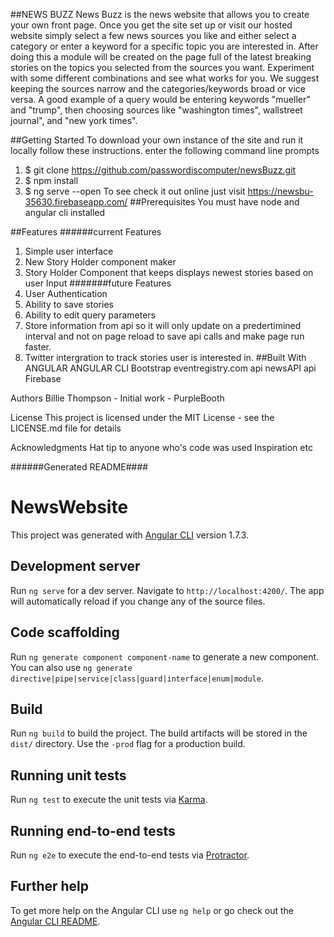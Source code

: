 ##NEWS BUZZ
News Buzz is the news website that allows you to create your own front page. Once you get the site set up or visit our hosted website simply select a few news sources you like and either select a category or enter a keyword for a specific topic you are interested in. After doing this a module will be created on the page full of the latest breaking stories on the topics you selected from the sources you want. Experiment with some different combinations and see what works for you. We suggest  keeping the sources narrow and the categories/keywords broad or vice versa. A good example of a query would be entering keywords "mueller" and "trump", then choosing sources like "washington times", wallstreet journal", and "new york times".

##Getting Started
To download your own instance of the site and run it locally follow these instructions.
enter the following command line prompts
  1. $ git clone https://github.com/passwordiscomputer/newsBuzz.git
  2. $ npm install
  3. $ ng serve --open
To see check it out online just visit https://newsbu-35630.firebaseapp.com/
##Prerequisites
You must have node and angular cli installed

##Features
######current Features
  1. Simple user interface
  2. New Story Holder component maker
  3. Story Holder Component that keeps displays newest stories based on user Input
#######future Features
  1. User Authentication
  2. Ability to save stories
  3. Ability to edit query parameters
  4. Store information from api so it will only update on a predertimined interval and not on page reload to save api calls and make page run faster.
  5. Twitter intergration to track stories user is interested in.
##Built With
ANGULAR
ANGULAR CLI
Bootstrap
eventregistry.com api
newsAPI api
Firebase





Authors
Billie Thompson - Initial work - PurpleBooth


License
This project is licensed under the MIT License - see the LICENSE.md file for details

Acknowledgments
Hat tip to anyone who's code was used
Inspiration
etc

######Generated README####
# NewsWebsite

This project was generated with [Angular CLI](https://github.com/angular/angular-cli) version 1.7.3.

## Development server

Run `ng serve` for a dev server. Navigate to `http://localhost:4200/`. The app will automatically reload if you change any of the source files.

## Code scaffolding

Run `ng generate component component-name` to generate a new component. You can also use `ng generate directive|pipe|service|class|guard|interface|enum|module`.

## Build

Run `ng build` to build the project. The build artifacts will be stored in the `dist/` directory. Use the `-prod` flag for a production build.

## Running unit tests

Run `ng test` to execute the unit tests via [Karma](https://karma-runner.github.io).

## Running end-to-end tests

Run `ng e2e` to execute the end-to-end tests via [Protractor](http://www.protractortest.org/).

## Further help

To get more help on the Angular CLI use `ng help` or go check out the [Angular CLI README](https://github.com/angular/angular-cli/blob/master/README.md).

